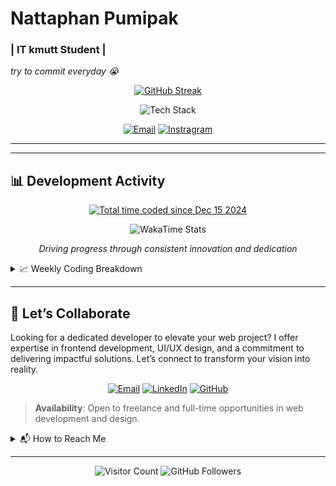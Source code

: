 <p align="center">
  <h1>Nattaphan Pumipak</h1>
  <h3>| IT kmutt Student |</h3>
  <em>try to commit everyday 😭</em>
</p>

<p align="center">
  <a href="https://github.com/tik-04"><img src="https://git-hub-streak-stats.vercel.app?user=tik-04&theme=transparent&hide_border=true&locale=th&date_format=j%20M%5B%20Y%5D&card_width=509&background=00000000&fire=ff6bcb&ring=00eaff&currStreakNum=d4e4ff&sideNums=d4e4ff&currStreakLabel=00eaff&sideLabels=d4e4ff" alt="GitHub Streak"></a>
</p>

<p align="center">
  <img src="https://skillicons.dev/icons?i=js,ts,nodejs,python,react,tailwind,mysql,express" alt="Tech Stack">
</p>

<p align="center">
  <a href="mailto:natthaphan0074@gmail.com"><img src="https://img.shields.io/badge/Email-D14836?style=for-the-badge&logo=gmail&logoColor=white" alt="Email"></a>
  <a href="https://www.instagram.com/nptik._/" target="_blank">
  <img src="https://img.shields.io/badge/Instragram-1877F2?style=for-the-badge&logo=facebook&logoColor=white" alt="Instragram">
</a>

</p>

---


---

## 📊 Development Activity

<p align="center">
  <a href="https://wakatime.com/@984daca2-1327-4d0b-b661-d23dc3c18db1"><img src="https://wakatime.com/badge/user/984daca2-1327-4d0b-b661-d23dc3c18db1.svg" alt="Total time coded since Dec 15 2024"></a>
</p>

<p align="center">
  <img src="https://github-readme-stats.vercel.app/api/wakatime?username=tik-04&theme=transparent&layout=compact&hide_border=true&bg_color=00000000&title_color=00eaff&text_color=d4e4ff&icon_color=ff6bcb" alt="WakaTime Stats">
</p>

<p align="center">
  <em>Driving progress through consistent innovation and dedication</em>
</p>

<details>
  <summary>📈 Weekly Coding Breakdown</summary>
  im focusing on my all around skill i wil learn all thing as much as possible
</details>

---

## 🚀 Let’s Collaborate

Looking for a dedicated developer to elevate your web project? I offer expertise in frontend development, UI/UX design, and a commitment to delivering impactful solutions. Let’s connect to transform your vision into reality.

<p align="center">
  <a href="mailto:godzk25@gmail.com"><img src="https://img.shields.io/badge/Email-D14836?style=for-the-badge&logo=gmail&logoColor=white" alt="Email"></a>
  <a href="https://linkedin.com/in/phakaphol"><img src="https://img.shields.io/badge/LinkedIn-0A66C2?style=for-the-badge&logo=linkedin&logoColor=white" alt="LinkedIn"></a>
  <a href="https://github.com/GodzK"><img src="https://img.shields.io/badge/GitHub-181717?style=for-the-badge&logo=github&logoColor=white" alt="GitHub"></a>
</p>

> **Availability**: Open to freelance and full-time opportunities in web development and design.

<details>
  <summary>📬 How to Reach Me</summary>
  - **Email**: godzk25@gmail.com (Response within 24 hours)  
  - **LinkedIn**: [phakaphol](https://www.linkedin.com/in/phakaphol-dherachaisuprakij-1092ab256/) for professional networking  
  - **Portfolio**: [godzk.dev](https://kmutt-phakaphol.vercel.app/) for more projects and insights
</details>

---

<p align="center">
  <img src="https://visitor-badge.laobi.icu/badge?page_id=GodzK.GodzK" alt="Visitor Count">
  <img src="https://img.shields.io/github/followers/GodzK?label=Followers&style=social" alt="GitHub Followers">
</p>
